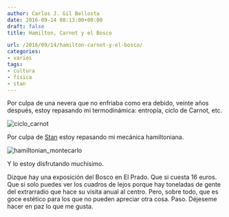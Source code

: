 ```yaml
---
author: Carlos J. Gil Bellosta
date: 2016-09-14 08:13:00+00:00
draft: false
title: Hamilton, Carnot y el Bosco

url: /2016/09/14/hamilton-carnot-y-el-bosco/
categories:
- varios
tags:
- cultura
- física
- stan
---
```


Por culpa de una nevera que no enfriaba como era debido, veinte años después, estoy repasando mi termodinámica: entropía, ciclo de Carnot, etc.

![ciclo_carnot](/wp-uploads/2016/09/ciclo_carnot.png)

Por culpa de [Stan](http://mc-stan.org/) estoy repasando mi mecánica hamiltoniana.

![hamiltonian_montecarlo](/wp-uploads/2016/09/hamiltonian_montecarlo.png)

Y lo estoy disfrutando muchísimo.

Dizque hay una exposición del Bosco en El Prado. Que si cuesta 16 euros. Que si solo puedes ver los cuadros de lejos porque hay toneladas de gente del extrarradio que hace su visita anual al centro. Pero, sobre todo, que es goce estético para los que no pueden apreciar otra cosa. Paso. Déjeseme hacer en paz lo que me gusta.